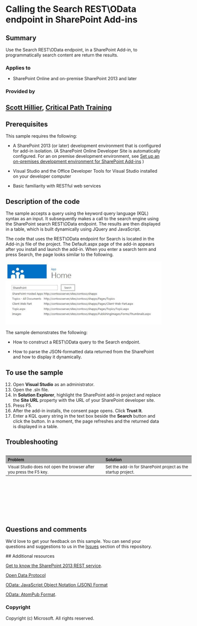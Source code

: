 # Calling the Search REST\OData endpoint in SharePoint Add-ins #

## Summary
Use the Search REST\OData endpoint, in a SharePoint Add-in, to programmatically search content are return the results.

### Applies to ###
-  SharePoint Online and on-premise SharePoint 2013 and later 

### Provided by ###

[Scott Hillier](http://www.shillier.com/default.aspx), [Critical Path Training](http://www.criticalpathtraining.com/Pages/default.aspx)
----------
## Prerequisites ##
This sample requires the following:


- A SharePoint 2013 (or later) development environment that is configured for add-in isolation. (A SharePoint Online Developer Site is automatically configured. For an on premise development environment, see [Set up an on-premises development environment for SharePoint Add-ins](https://msdn.microsoft.com/library/office/fp179923.aspx) ) 


- Visual Studio and the Office Developer Tools for Visual Studio installed on your developer computer 


- Basic familiarity with RESTful web services

## Description of the code ##
The sample accepts a query using the keyword query language (KQL) syntax as an input. It subsequently makes a call to the search engine using the SharePoint search REST\OData endpoint. The results are then displayed in a table, which is built dynamically using JQuery and JavaScript. 

The code that uses the REST\OData endpoint for Search is located in the Add-in.js file of the project. The Default.aspx page of the add-in appears after you install and launch the add-in. When you enter a search term and press Search, the page looks similar to the following.

![The add-in start page with a table showing the result of searching on the term "SharePoint".](/description/fig1.jpg) 



The sample demonstrates the following:


- How to construct a REST\OData query to the Search endpoint. 

- How to parse the JSON-formatted data returned from the SharePoint and how to display it dynamically. 



## To use the sample #

12. Open **Visual Studio** as an administrator.
13. Open the .sln file.
13. In **Solution Explorer**, highlight the SharePoint add-in project and replace the **Site URL** property with the URL of your SharePoint developer site.
14. Press F5.
15. After the add-in installs, the consent page opens. Click **Trust It**.
16. Enter a KQL query string in the text box beside the **Search** button and click the button. In a moment, the page refreshes and the returned data is displayed in a table.


## Troubleshooting

<table border="0" cellspacing="5" cellpadding="5" frame="void" align="left" style="width:601px; height:212px">
<tbody>
<tr style="background-color:#a9a9a9">
<th align="left" scope="col"><strong><span style="font-size:small">Problem </span>
</strong></th>
<th align="left" scope="col"><strong><span style="font-size:small">Solution</span></strong></th>
</tr>
<tr valign="top">
<td><span style="font-size:small">Visual Studio does not open the browser after you press the F5 key.</span></td>
<td><span style="font-size:small">Set the add-in for SharePoint project as the startup project.</span></td>
</tr>

</tbody>
</table>

## Questions and comments

We'd love to get your feedback on this sample. You can send your questions and suggestions to us in the [Issues](https://github.com/OfficeDev/SharePoint_SP-hosted_Add-ins_Tutorials/issues) section of this repository.
  
<a name="resources"/>
## Additional resources

[Get to know the SharePoint 2013 REST service](https://msdn.microsoft.com/library/fp142380.aspx).

[Open Data Protocol](http://www.odata.org/)
 
[OData: JavaScript Object Notation (JSON) Format](http://www.odata.org/developers/protocols/json-format)

[OData: AtomPub Format](http://www.odata.org/developers/protocols/atom-format).

### Copyright ###

Copyright (c) Microsoft. All rights reserved.




